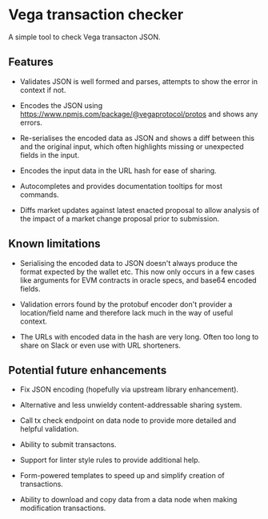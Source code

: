 # Vega transaction checker

A simple tool to check Vega transacton JSON.

## Features

- Validates JSON is well formed and parses, attempts to show the error in context if not.

- Encodes the JSON using https://www.npmjs.com/package/@vegaprotocol/protos and shows any errors.

- Re-serialises the encoded data as JSON and shows a diff between this and the original input, which often highlights missing or unexpected fields in the input.

- Encodes the input data in the URL hash for ease of sharing.

- Autocompletes and provides documentation tooltips for most commands.
  
- Diffs market updates against latest enacted proposal to allow analysis of the impact of a market change proposal prior to submission.
  

## Known limitations

- Serialising the encoded data to JSON doesn't always produce the format expected by the wallet etc. This now only occurs in a few cases like arguments for EVM contracts in oracle specs, and base64 encoded fields.

- Validation errors found by the protobuf encoder don't provider a location/field name and therefore lack much in the way of useful context.

- The URLs with encoded data in the hash are very long. Often too long to share on Slack or even use with URL shorteners. 


## Potential future enhancements

- Fix JSON encoding (hopefully via upstream library enhancement).

- Alternative and less unwieldy content-addressable sharing system.

- Call tx check endpoint on data node to provide more detailed and helpful validation.

- Ability to submit transactons.

- Support for linter style rules to provide additional help.

- Form-powered templates to speed up and simplify creation of transactions.

- Ability to download and copy data from a data node when making modification transactions.

